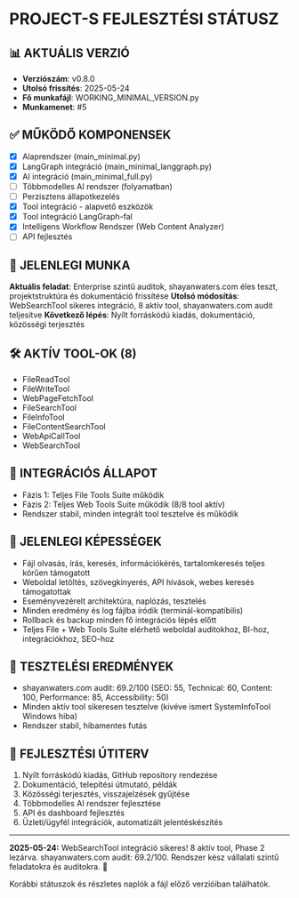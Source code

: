 # PROJECT-S FEJLESZTÉSI STÁTUSZ

## 📊 AKTUÁLIS VERZIÓ
- **Verziószám**: v0.8.0
- **Utolsó frissítés**: 2025-05-24
- **Fő munkafájl**: WORKING_MINIMAL_VERSION.py
- **Munkamenet**: #5

## ✅ MŰKÖDŐ KOMPONENSEK
- [x] Alaprendszer (main_minimal.py)
- [x] LangGraph integráció (main_minimal_langgraph.py)
- [x] AI integráció (main_minimal_full.py)
- [ ] Többmodelles AI rendszer (folyamatban)
- [ ] Perzisztens állapotkezelés
- [x] Tool integráció - alapvető eszközök
- [x] Tool integráció LangGraph-fal
- [x] Intelligens Workflow Rendszer (Web Content Analyzer)
- [ ] API fejlesztés

## 🔄 JELENLEGI MUNKA
**Aktuális feladat**: Enterprise szintű auditok, shayanwaters.com éles teszt, projektstruktúra és dokumentáció frissítése
**Utolsó módosítás**: WebSearchTool sikeres integráció, 8 aktív tool, shayanwaters.com audit teljesítve
**Következő lépés**: Nyílt forráskódú kiadás, dokumentáció, közösségi terjesztés

## 🛠️ AKTÍV TOOL-OK (8)
- FileReadTool
- FileWriteTool
- WebPageFetchTool
- FileSearchTool
- FileInfoTool
- FileContentSearchTool
- WebApiCallTool
- WebSearchTool

## 🚦 INTEGRÁCIÓS ÁLLAPOT
- Fázis 1: Teljes File Tools Suite működik
- Fázis 2: Teljes Web Tools Suite működik (8/8 tool aktív)
- Rendszer stabil, minden integrált tool tesztelve és működik

## 🧩 JELENLEGI KÉPESSÉGEK
- Fájl olvasás, írás, keresés, információkérés, tartalomkeresés teljes körűen támogatott
- Weboldal letöltés, szövegkinyerés, API hívások, webes keresés támogatottak
- Eseményvezérelt architektúra, naplózás, tesztelés
- Minden eredmény és log fájlba íródik (terminál-kompatibilis)
- Rollback és backup minden fő integrációs lépés előtt
- Teljes File + Web Tools Suite elérhető weboldal auditokhoz, BI-hoz, integrációkhoz, SEO-hoz

## 🧪 TESZTELÉSI EREDMÉNYEK
- shayanwaters.com audit: 69.2/100 (SEO: 55, Technical: 60, Content: 100, Performance: 85, Accessibility: 50)
- Minden aktív tool sikeresen tesztelve (kivéve ismert SystemInfoTool Windows hiba)
- Rendszer stabil, hibamentes futás

## 📅 FEJLESZTÉSI ÚTITERV
1. Nyílt forráskódú kiadás, GitHub repository rendezése
2. Dokumentáció, telepítési útmutató, példák
3. Közösségi terjesztés, visszajelzések gyűjtése
4. Többmodelles AI rendszer fejlesztése
5. API és dashboard fejlesztés
6. Üzleti/ügyfél integrációk, automatizált jelentéskészítés

---
**2025-05-24:** WebSearchTool integráció sikeres! 8 aktív tool, Phase 2 lezárva. shayanwaters.com audit: 69.2/100. Rendszer kész vállalati szintű feladatokra és auditokra. 🎉

Korábbi státuszok és részletes naplók a fájl előző verzióiban találhatók.
